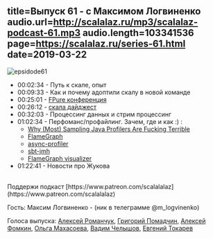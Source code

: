 title=Выпуск 61 - c Максимом Логвиненко
audio.url=http://scalalaz.ru/mp3/scalalaz-podcast-61.mp3
audio.length=103341536
page=https://scalalaz.ru/series-61.html
date=2019-03-22
----

![epsidode61](img/episode61.jpg)

* 00:02:34 - Путь к скале, опыт
* 00:09:33 - Как и почему адоптили скалу в новой команде
* 00:25:01 - [FPure конференция](https://www.fpure.events)
* 00:26:12 - [скала дайджест](https://scalanews.org/ru/2019/03/07/digest-10/)
* 00:32:03 - Процессинг данных и стрим процессинг
* 01:02:34 - Перфоманс/профайлинг. Зачем, где и как :) :
	- [Why (Most) Sampling Java Profilers Are Fucking Terrible
](http://psy-lob-saw.blogspot.com/2016/02/why-most-sampling-java-profilers-are.html)
	- [FlameGraph](http://www.brendangregg.com/flamegraphs.html)
	- [async-profiler](https://github.com/jvm-profiling-tools/async-profiler)
	- [sbt-jmh](https://github.com/ktoso/sbt-jmh)
	- [FlameGraph visualizer](https://github.com/brendangregg/FlameGraph)
* 01:22:41 - Новости про Жукова

<br/>
Поддержи подкаст [https://www.patreon.com/scalalalaz](https://www.patreon.com/scalalalaz)
<br/>

Гость:
Максим Логвиненко - (ник в телеграмме @m_logvinenko)

Голоса выпуска:
[Алексей Романчук](http://github.com/13h3r),
[Григорий Помадчин](https://github.com/pomadchin),
[Алексей Фомкин](http://github.com/fomkin),
[Ольга Махасоева](https://twitter.com/oli_kitty),
[Вадим Челышов](http://github.com/dos65),
[Евгений Токарев](https://twitter.com/strobegen)
